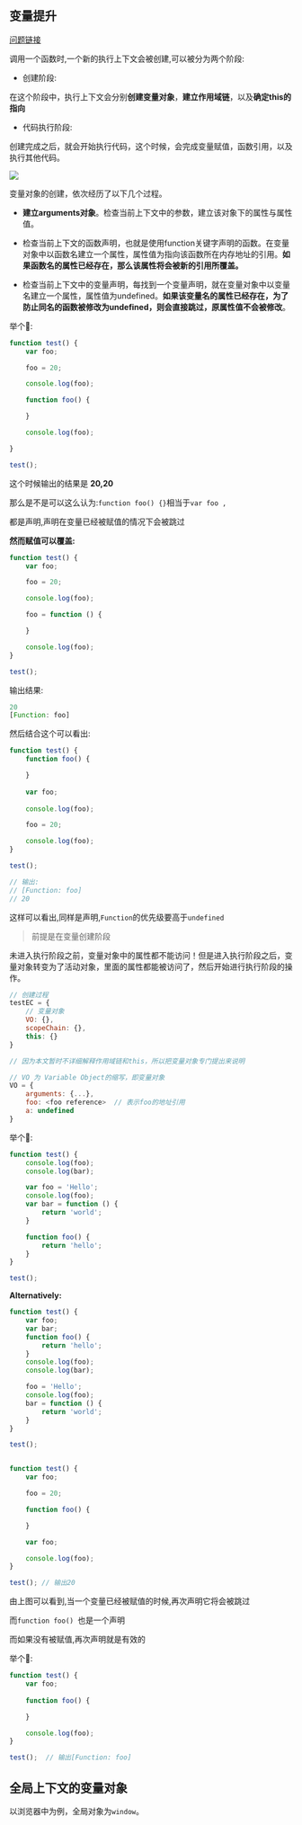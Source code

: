 ## 变量提升

[问题链接](http://stackoverflow.com/questions/3725546/variable-hoisting/3725763#3725763)

调用一个函数时,一个新的执行上下文会被创建,可以被分为两个阶段:

* 创建阶段:

在这个阶段中，执行上下文会分别**创建变量对象**，**建立作用域链**，以及**确定this的指向**

* 代码执行阶段:

创建完成之后，就会开始执行代码，这个时候，会完成变量赋值，函数引用，以及执行其他代码。



![](http://upload-images.jianshu.io/upload_images/599584-7d131cfe82a20d37.png?imageMogr2/auto-orient/strip%7CimageView2/2/w/1240)



变量对象的创建，依次经历了以下几个过程。

* **建立arguments对象**。检查当前上下文中的参数，建立该对象下的属性与属性值。

* 检查当前上下文的函数声明，也就是使用function关键字声明的函数。在变量对象中以函数名建立一个属性，属性值为指向该函数所在内存地址的引用。**如果函数名的属性已经存在，那么该属性将会被新的引用所覆盖。**
* 检查当前上下文中的变量声明，每找到一个变量声明，就在变量对象中以变量名建立一个属性，属性值为undefined。**如果该变量名的属性已经存在，为了防止同名的函数被修改为undefined，则会直接跳过，原属性值不会被修改**。

举个🌰:

```js
function test() {
    var foo;

    foo = 20;

    console.log(foo);

    function foo() {

    }

    console.log(foo);

}

test();
```

这个时候输出的结果是 **20,20**

那么是不是可以这么认为:`function foo() {}`相当于`var foo ,`

都是声明,声明在变量已经被赋值的情况下会被跳过

**然而赋值可以覆盖:**

```js
function test() {
    var foo;

    foo = 20;

    console.log(foo);

    foo = function () {

    }

    console.log(foo);
}

test();
```

输出结果:

```js
20
[Function: foo]
```

然后结合这个可以看出:

```js
function test() {
    function foo() {

    }
    
    var foo;
    
    console.log(foo);

    foo = 20;

    console.log(foo);
}

test();

// 输出:
// [Function: foo]
// 20
```

这样可以看出,同样是声明,`Function`的优先级要高于`undefined`

> 前提是在变量创建阶段



未进入执行阶段之前，变量对象中的属性都不能访问！但是进入执行阶段之后，变量对象转变为了活动对象，里面的属性都能被访问了，然后开始进行执行阶段的操作。

```js
// 创建过程
testEC = {
    // 变量对象
    VO: {},
    scopeChain: {},
    this: {}
}

// 因为本文暂时不详细解释作用域链和this，所以把变量对象专门提出来说明

// VO 为 Variable Object的缩写，即变量对象
VO = {
    arguments: {...},
    foo: <foo reference>  // 表示foo的地址引用
    a: undefined
}
```



举个🌰:

```js
function test() {
    console.log(foo);
    console.log(bar);

    var foo = 'Hello';
    console.log(foo);
    var bar = function () {
        return 'world';
    }

    function foo() {
        return 'hello';
    }
}

test();
```

**Alternatively:**

```js
function test() {
    var foo;
    var bar;
    function foo() {
        return 'hello';
    }
    console.log(foo);
    console.log(bar);

    foo = 'Hello';
    console.log(foo);
    bar = function () {
        return 'world';
    }   
}

test();
```



```js

function test() {
    var foo;

    foo = 20;

    function foo() {

    }

    var foo;

    console.log(foo);
}

test(); // 输出20
```

由上图可以看到,当一个变量已经被赋值的时候,再次声明它将会被跳过

而`function foo() `也是一个声明

而如果没有被赋值,再次声明就是有效的

举个🌰:

```js
function test() {
    var foo;
    
    function foo() {

    }

    console.log(foo);
}

test();  // 输出[Function: foo]
```

## 全局上下文的变量对象

以浏览器中为例，全局对象为`window`。  


